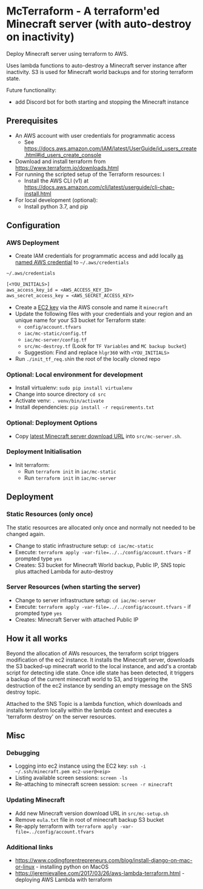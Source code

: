 # McTerraform - A terraform'ed Minecraft server (with auto-destroy on inactivity)

Deploy Minecraft server using terraform to AWS.

Uses lambda functions to auto-destroy a Minecraft server instance after inactivity. S3 is used for Minecraft world backups and for storing terraform state.

Future functionality:
* add Discord bot for both starting and stopping the Minecraft instance

## Prerequisites
* An AWS account with user credentials for programmatic access
  * See <https://docs.aws.amazon.com/IAM/latest/UserGuide/id_users_create.html#id_users_create_console>
* Download and install terraform from <https://www.terraform.io/downloads.html>
* For running the scripted setup of the Terraform resources: I
  * Install the AWS CLI (v1) at <https://docs.aws.amazon.com/cli/latest/userguide/cli-chap-install.html>
* For local development (optional):
  * Install python 3.7, and pip

## Configuration

### AWS Deployment
* Create IAM credentials for programmatic access and add locally [as named AWS credential](https://docs.aws.amazon.com/cli/latest/userguide/cli-chap-configure.html) to `~/.aws/credentials`

```txt
~/.aws/credentials

[<YOU_INITIALS>]
aws_access_key_id = <AWS_ACCESS_KEY_ID>
aws_secret_access_key = <AWS_SECRET_ACCESS_KEY>
```

* Create a [EC2 key](https://docs.aws.amazon.com/AWSEC2/latest/UserGuide/ec2-key-pairs.html) via the AWS console and name it `minecraft`
* Update the following files with your credentials and your region and an unique name for your S3 bucket for Terraform state:
   * `config/account.tfvars`
   * `iac/mc-static/config.tf`
   * `iac/mc-server/config.tf`
   * `src/mc-destroy.tf` (Look for `TF Variables` and `MC backup bucket`)
   * Suggestion: Find and replace `hlgr360` with `<YOU_INITIALS>`
* Run `./init_tf_req.sh`in the root of the locally cloned repo

### Optional: Local environment for development
* Install virtualenv: `sudo pip install virtualenv`
* Change into source directory `cd src`
* Activate venv: `. venv/bin/activate`
* Install dependencies: `pip install -r requirements.txt`

### Optional: Deployment Options
* Copy [latest Minecraft server download URL](https://www.minecraft.net/en-us/download/server/) into `src/mc-server.sh`.

### Deployment Initialisation
* Init terraform:
  * Run `terraform init` in `iac/mc-static`
  * Run `terraform init` in `iac/mc-server`

## Deployment
### Static Resources (only once)
The static resources are allocated only once and normally not needed to be changed again.

* Change to static infrastructure setup: `cd iac/mc-static`
* Execute: `terraform apply -var-file=../../config/account.tfvars` - if prompted type `yes`
* Creates: S3 bucket for Minecraft World backup, Public IP, SNS topic plus attached Lambda for auto-destroy

### Server Resources (when starting the server)
* Change to server infrastructure setup: `cd iac/mc-server`
* Execute: `terraform apply -var-file=../../config/account.tfvars` - if prompted type `yes`
* Creates: Minecraft Server with attached Public IP

## How it all works
Beyond the allocation of AWs resources, the terraform script triggers modification of the ec2 instance. It installs the Minecraft server, downloads the S3 backed-up minecraft world to the local instance, and add's a crontab script for detecting idle state. Once idle state has been detected, it triggers a backup of the current minecraft world to S3, and triggering the destruction of the ec2 instance by sending an empty message on the SNS destroy topic.

Attached to the SNS Topic is a lambda function, which downloads and installs terraform locally within the lambda context and executes a 'terraform destroy' on the server resources.

## Misc
### Debugging
* Logging into ec2 instance using the EC2 key: `ssh -i ~/.ssh/minecraft.pem ec2-user@<eip>`
* Listing available screen sessions: `screen -ls`
* Re-attaching to minecraft screen session: `screen -r minecraft`

### Updating Minecraft
* Add new Minecraft version download URL in `src/mc-setup.sh`
* Remove `eula.txt` file in root of minecraft backup S3 bucket
* Re-apply terraform with `terraform apply -var-file=../config/account.tfvars`

### Additional links
* https://www.codingforentrepreneurs.com/blog/install-django-on-mac-or-linux - installing python on MacOS
* https://jeremievallee.com/2017/03/26/aws-lambda-terraform.html - deploying AWS Lambda with terraform
